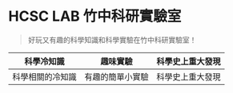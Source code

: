 # HCSC LAB 竹中科研實驗室

> 好玩又有趣的科學知識和科學實驗在竹中科研實驗室！

|科學冷知識            |趣味實驗                |科學史上重大發現|
|:-------------------------:|:-------------------------:|:-------------------------:|
|科學相關的冷知識|有趣的簡單小實驗|科學史上重大發現 |
